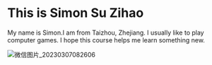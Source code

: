 <!DOCTYPE html>
<html>
<body>
  
<h1>This is Simon Su Zihao</h1>
<p>My name is Simon.I am from Taizhou, Zhejiang. I usually like to play computer games. I hope this course helps me learn something new.</p >

</body>
</html>

![微信图片_20230307082606](https://user-images.githubusercontent.com/127078276/223288054-14d805a8-b3ab-4ef1-9ea9-69146cf8ca92.jpg)
